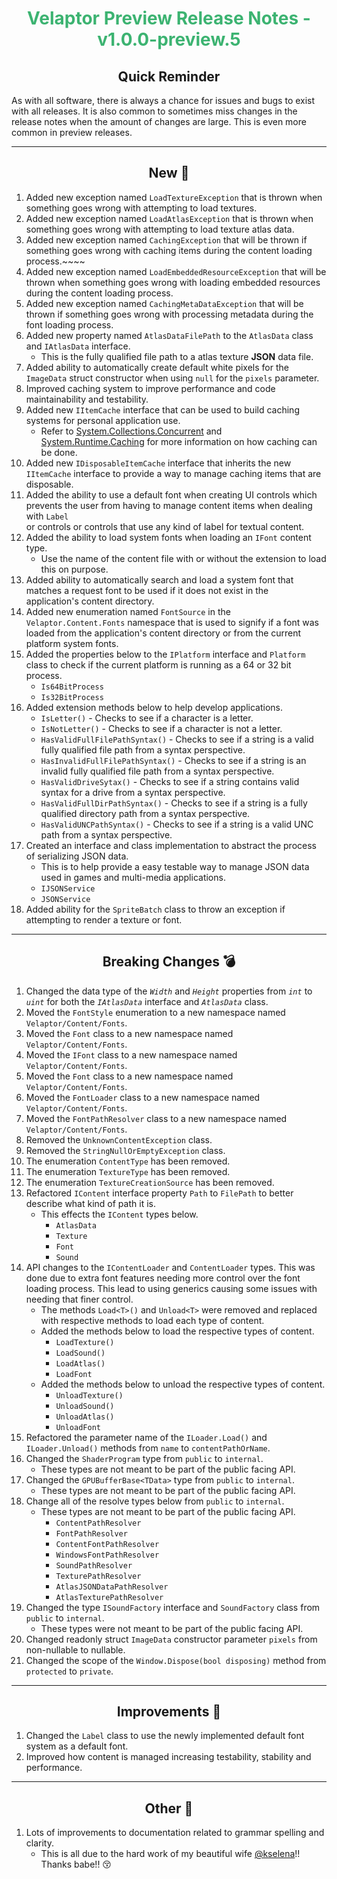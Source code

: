 <h1 align="center" style='color:mediumseagreen;font-weight:bold'>Velaptor Preview Release Notes - v1.0.0-preview.5</h1>

<h2 align="center" style='font-weight:bold'>Quick Reminder</h2>

As with all software, there is always a chance for issues and bugs to exist with all releases.  It is also common to sometimes miss changes in the release notes when the amount of changes are large.  This is even more common in preview releases.

---

<h2 style="font-weight:bold" align="center">New 🎉</h2>

1. Added new exception named `LoadTextureException` that is thrown when something goes wrong with attempting to load textures.
2. Added new exception named `LoadAtlasException` that is thrown when something goes wrong with attempting to load texture atlas data.
3. Added new exception named `CachingException` that will be thrown if something goes wrong with caching items during the content loading process.~~~~
4. Added new exception named `LoadEmbeddedResourceException` that will be thrown when something goes wrong with loading embedded resources during the content loading process.
5. Added new exception named `CachingMetaDataException` that will be thrown if something goes wrong with processing metadata during the font loading process.
6. Added new property named `AtlasDataFilePath` to the `AtlasData` class and `IAtlasData` interface.
   - This is the fully qualified file path to a atlas texture **JSON** data file.
7. Added ability to automatically create default white pixels for the `ImageData` struct constructor when using `null` for the `pixels` parameter.
8. Improved caching system to improve performance and code maintainability and testability.
9. Added new `IItemCache` interface that can be used to build caching systems for personal application use.
    - Refer to [System.Collections.Concurrent](https://docs.microsoft.com/en-us/dotnet/api/system.collections.concurrent?view=net-6.0) and  
      [System.Runtime.Caching](https://docs.microsoft.com/en-us/dotnet/api/system.runtime.caching?view=dotnet-plat-ext-6.0) for more information on how caching can be done.
10. Added new `IDisposableItemCache` interface that inherits the new `IItemCache` interface to provide a way to manage caching items that are disposable.
11. Added the ability to use a default font when creating UI controls which prevents the user from having to manage content items when dealing with `Label`  
    or controls or controls that use any kind of label for textual content.
12. Added the ability to load system fonts when loading an `IFont` content type.
    - Use the name of the content file with or without the extension to load this on purpose.
13. Added ability to automatically search and load a system font that matches a request font to be used if it does not exist in the  
    application's content directory.
14. Added new enumeration named `FontSource` in the `Velaptor.Content.Fonts` namespace that is used to signify if a font was  
    loaded from the application's content directory or from the current platform system fonts.
15. Added the properties below to the `IPlatform` interface and `Platform` class to check if the current platform is running as a 64 or 32 bit process.
    - `Is64BitProcess`
    - `Is32BitProcess`
16. Added extension methods below to help develop applications.
    - `IsLetter()` - Checks to see if a character is a letter.
    - `IsNotLetter()` - Checks to see if a character is not a letter.
    - `HasValidFullFilePathSyntax()` - Checks to see if a string is a valid fully qualified file path from a syntax perspective.
    - `HasInvalidFullFilePathSyntax()` - Checks to see if a string is an invalid fully qualified file path from a syntax perspective.
    - `HasValidDriveSytax()` - Checks to see if a string contains valid syntax for a drive from a syntax perspective.
    - `HasValidFullDirPathSyntax()` - Checks to see if a string is a fully qualified directory path from a syntax perspective.
    - `HasValidUNCPathSyntax()` - Checks to see if a string is a valid UNC path from a syntax perspective.
17. Created an interface and class implementation to abstract the process of serializing JSON data.
    - This is to help provide a easy testable way to manage JSON data used in games and multi-media applications. 
    - `IJSONService`
    - `JSONService`
18. Added ability for the `SpriteBatch` class to throw an exception if attempting to render a texture or font. 

---

<h2 style="font-weight:bold" align="center">Breaking Changes 💣</h2>

1. Changed the data type of the _`Width`_ and _`Height`_ properties from _`int`_ to _`uint`_ for both the _`IAtlasData`_ interface and _`AtlasData`_ class.
2. Moved the `FontStyle` enumeration to a new namespace named `Velaptor/Content/Fonts`.
3. Moved the `Font` class to a new namespace named `Velaptor/Content/Fonts`.
4. Moved the `IFont` class to a new namespace named `Velaptor/Content/Fonts`.
5. Moved the `Font` class to a new namespace named `Velaptor/Content/Fonts`.
6. Moved the `FontLoader` class to a new namespace named `Velaptor/Content/Fonts`.
7. Moved the `FontPathResolver` class to a new namespace named `Velaptor/Content/Fonts`.
8. Removed the `UnknownContentException` class.
9. Removed the `StringNullOrEmptyException` class.
10. The enumeration `ContentType` has been removed.
11. The enumeration `TextureType` has been removed.
12. The enumeration `TextureCreationSource` has been removed.
13. Refactored `IContent` interface property `Path` to `FilePath` to better describe what kind of path it is.
    - This effects the `IContent` types below.
      - `AtlasData`
      - `Texture`
      - `Font`
      - `Sound`
14. API changes to the `IContentLoader` and `ContentLoader` types.  This was done due to extra font features needing more control over the font loading process.  This lead to using generics causing some issues with needing that finer control. 
    - The methods `Load<T>()` and `Unload<T>` were removed and replaced with respective methods to load each type of content.
    - Added the methods below to load the respective types of content.
      - `LoadTexture()`
      - `LoadSound()`
      - `LoadAtlas()`
      - `LoadFont`
    - Added the methods below to unload the respective types of content.
      - `UnloadTexture()`
      - `UnloadSound()`
      - `UnloadAtlas()`
      - `UnloadFont`
15. Refactored the parameter name of the `ILoader.Load()` and `ILoader.Unload()` methods from `name` to `contentPathOrName`.
16. Changed the `ShaderProgram` type from `public` to `internal`.
    - These types are not meant to be part of the public facing API.
17. Changed the `GPUBufferBase<TData>` type from `public` to `internal`.
    - These types are not meant to be part of the public facing API.
18. Change all of the resolve types below from `public` to `internal`.
    - These types are not meant to be part of the public facing API.
      - `ContentPathResolver`
      - `FontPathResolver`
      - `ContentFontPathResolver`
      - `WindowsFontPathResolver`
      - `SoundPathResolver`
      - `TexturePathResolver`
      - `AtlasJSONDataPathResolver`
      - `AtlasTexturePathResolver`
19. Changed the type `ISoundFactory` interface and `SoundFactory` class from `public` to `internal`.
    - These types were not meant to be part of the public facing API.
20. Changed readonly struct `ImageData` constructor parameter `pixels` from non-nullable to nullable. 
21. Changed the scope of the `Window.Dispose(bool disposing)` method from `protected` to `private`.

---

<h2 style="font-weight:bold" align="center">Improvements 🌟</h2>

1. Changed the `Label` class to use the newly implemented default font system as a default font.
2. Improved how content is managed increasing testability, stability and performance.

---

<h2 style="font-weight:bold" align="center">Other 👏</h2>

1. Lots of improvements to documentation related to grammar spelling and clarity.
    - This is all due to the hard work of my beautiful wife [@kselena](https://github.com/kselena/kselena)!!  Thanks babe!! 😚
